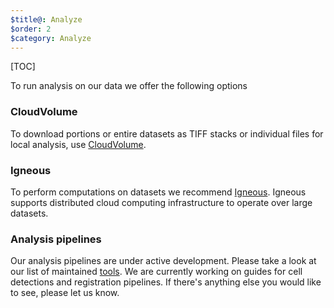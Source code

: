 ```yaml
---
$title@: Analyze
$order: 2
$category: Analyze
---
```


[TOC]

To run analysis on our data we offer the following options

### CloudVolume

To download portions or entire datasets as TIFF stacks or individual files for local analysis, use [CloudVolume](https://github.com/seung-lab/cloud-volume).

### Igneous

To perform computations on datasets we recommend [Igneous](https://github.com/seung-lab/igneous).  Igneous supports distributed cloud computing infrastructure to operate over large datasets.

### Analysis pipelines

Our analysis pipelines are under active development.  Please take a look at our list of maintained [tools]([url('/content/pages/tools.html')]).  We are currently working on guides for cell detections and registration pipelines. If there's anything else you would like to see, please let us know.